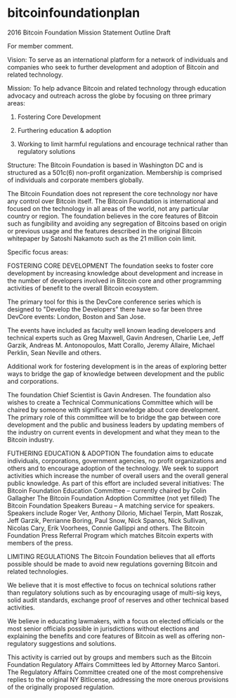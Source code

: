 # bitcoinfoundationplan


2016 Bitcoin Foundation Mission Statement Outline Draft

For member comment.


Vision:  To serve as an international platform for a network of individuals and companies who seek to further development and adoption of Bitcoin and related technology.

Mission:  To help advance Bitcoin and related technology through education advocacy and outreach across the globe by focusing on three primary areas: 


1) Fostering Core Development

2) Furthering education & adoption

3) Working to limit harmful regulations and encourage technical rather than regulatory solutions


Structure:  The Bitcoin Foundation is based in Washington DC and is structured as a 501c(6) non-profit organization.  Membership is comprised of individuals and corporate members globally.

The Bitcoin Foundation does not represent the core technology nor have any control over Bitcoin itself.  The Bitcoin Foundation is international and focused on the technology in all areas of the world, not any particular country or region.  The foundation believes in the core features of Bitcoin such as fungibility and avoiding any segregation of Bitcoins based on origin or previous usage and the features described in the original Bitcoin whitepaper by Satoshi Nakamoto such as the 21 million coin limit.


Specific focus areas:

FOSTERING CORE DEVELOPMENT
The foundation seeks to foster core development by increasing knowledge about development and increase in the number of developers involved in Bitcoin core and other programming activities of benefit to the overall Bitcoin ecosystem.

The primary tool for this is the DevCore conference series which is designed to "Develop the Developers" there have so far been three DevCore events: London, Boston and San Jose.  

The events have included as faculty well known leading developers and technical experts such as Greg Maxwell, Gavin Andresen, Charlie Lee, Jeff Garzik, Andreas M. Antonopoulos, Matt Corallo, Jeremy Allaire, Michael Perklin, Sean Neville and others. 

Additional work for fostering development is in the areas of exploring better ways to bridge the gap of knowledge between development and the public and corporations.

The foundation Chief Scientist is Gavin Andresen.
The foundation also wishes to create a Technical Communications Committee which will be chaired by someone with significant knowledge about core development.  The primary role of this committee will be to bridge the gap between core development and the public and business leaders by updating members of the industry on current events in development and what they mean to the Bitcoin industry.


FUTHERING EDUCATION & ADOPTION
The foundation aims to educate individuals, corporations, government agencies, no profit organizations and others and to encourage adoption of the technology.
We seek to support activities which increase the number of overall users and the overall general public knowledge.  As part of this effort are included several initiatives:
The Bitcoin Foundation Education Committee – currently chaired by Colin Gallagher 
The Bitcoin Foundation Adoption Committee (not yet filled)
The Bitcoin Foundation Speakers Bureau – A matching service for speakers.  Speakers include Roger Ver, Anthony DiIorio, Michael Terpin, Matt Roszak, Jeff Garzik, Perrianne Boring, Paul Snow, Nick Spanos, Nick Sullivan, Nicolas Cary, Erik Voorhees, Connie Gallippi and others.
The Bitcoin Foundation Press Referral Program which matches Bitcoin experts with members of the press.


LIMITING REGULATIONS
The Bitcoin Foundation believes that all efforts possible should be made to avoid new regulations governing Bitcoin and related technologies.

We believe that it is most effective to focus on technical solutions rather than regulatory solutions such as by encouraging usage of multi-sig keys, solid audit standards, exchange proof of reserves and other technical based activities.

We believe in educating lawmakers, with a focus on elected officials or the most senior officials possible in jurisdictions without elections and explaining the benefits and core features of Bitcoin as well as offering non-regulatory suggestions and solutions.

This activity is carried out by groups and members such as the
Bitcoin Foundation Regulatory Affairs Committees led by Attorney Marco Santori.  The Regulatory Affairs Committee created one of the most comprehensive replies to the original NY Bitlicense, addressing the more onerous provisions of the originally proposed regulation.








